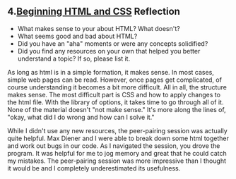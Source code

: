 ## 4.[Beginning HTML and CSS](4_beginning_HTML_CSS/readme.mc) Reflection

* What makes sense to your about HTML? What doesn't? 
* What seems good and bad about HTML?
* Did you have an "aha" moments or were any concepts solidified?
* Did you find any resources on your own that helped you better understand a topic? If so, please list it.

As long as html is in a simple formation, it makes sense.  In most cases, simple web pages can be read.  However, once pages get complicated, of course understanding it becomes a bit more difficult.  All in all, the structure makes sense.  The most difficult part is CSS and how to apply changes to the html file.  With the library of options, it takes time to go through all of it.  None of the material doesn't "not make sense."  It's more along the lines of, "okay, what did I do wrong and how can I solve it."

While I didn't use any new resources, the peer-pairing session was actually quite helpful.  Max Diener and I were able to break down some html together and work out bugs in our code.  As I navigated the session, you drove the program.  It was helpful for me to jog memory and great that he could catch my mistakes.  The peer-pairing session was more impressive than I thought it would be and I completely underestimated its usefulness.
